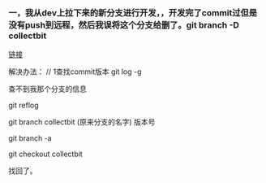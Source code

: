 ### 一，我从dev上拉下来的新分支进行开发，，开发完了commit过但是没有push到远程，然后我误将这个分支给删了。git branch -D collectbit

[链接]('http://blog.csdn.net/fdipzone/article/details/50616386')

解决办法：
// 1查找commit版本
git log -g

查不到我那个分支的信息

git reflog 

git branch collectbit (原来分支的名字) 版本号

git branch -a


git checkout collectbit

找回了。
